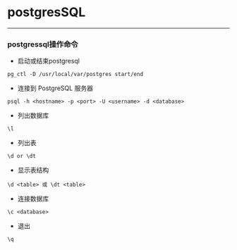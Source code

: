 # postgresSQL
***
### postgressql操作命令
- 启动或结束postgresql
```
pg_ctl -D /usr/local/var/postgres start/end 
```
- 连接到 PostgreSQL 服务器
```
psql -h <hostname> -p <port> -U <username> -d <database>
```
- 列出数据库
```
\l 
```
- 列出表
```
\d or \dt
```
- 显示表结构
```
\d <table> 或 \dt <table> 
```
- 连接数据库
```
\c <database> 
```
- 退出
```
\q 
```